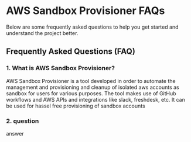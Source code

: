 # AWS Sandbox Provisioner FAQs

Below are some frequently asked questions to help you get started and understand the project better.

## Frequently Asked Questions (FAQ)

### 1. What is AWS Sandbox Provisioner?

AWS Sandbox Provisioner is a tool developed in order to automate the management and provisioning and cleanup of isolated aws accounts as sandbox for users for various purposes. The tool makes use of GitHub workflows and AWS APIs and integrations like slack, freshdesk, etc.
It can be used for hassel free provisioning of sandbox accounts

### 2. question

answer

